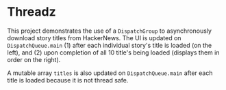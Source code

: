 # ThreadzThis project demonstrates the use of a `DispatchGroup` to asynchronously download story titles from HackerNews. The UI is updated on `DispatchQueue.main` (1) after each individual story's title is loaded (on the left), and (2) upon completion of all 10 title's being loaded (displays them in order on the right).A mutable array `titles` is also updated on `DispatchQueue.main` after each title is loaded because it is not thread safe. 